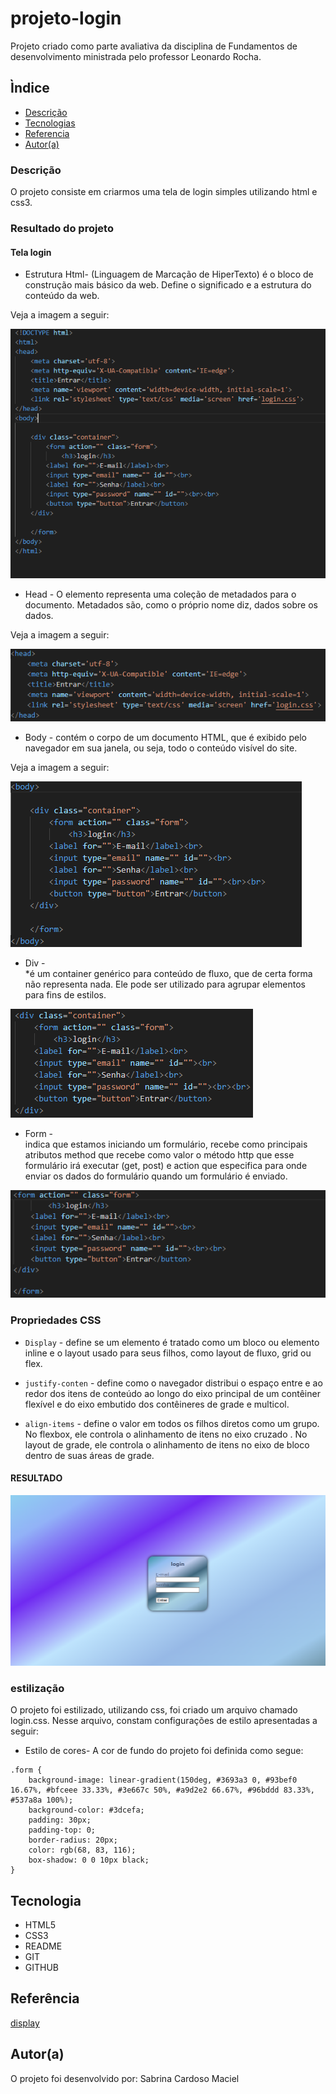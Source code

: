 # projeto-login
Projeto criado como parte avaliativa da disciplina de Fundamentos de desenvolvimento ministrada pelo professor Leonardo Rocha.

## Ìndice

* [Descrição](#descrição)
* [Tecnologias](#tecnologia)
* [Referencia](#referência)
* [Autor(a)](#autora)

### Descrição
O projeto consiste em criarmos uma tela de login simples utilizando html e css3.

### Resultado do projeto

#### Tela login

* Estrutura Html-<html> (Linguagem de Marcação de HiperTexto) é o bloco de construção mais básico da web. Define o significado e a estrutura do conteúdo da web. 

Veja a imagem a seguir:

![html](img/estrutura%20html%20usada.png)



* Head - O elemento <head> representa uma coleção de metadados para o documento. Metadados são, como o próprio nome diz, dados sobre os dados. 

Veja a imagem a seguir: 

![head](img/Head.png)


* Body - <body> contém o corpo de um documento HTML, que é exibido pelo navegador em sua janela, ou seja, todo o conteúdo visível do site.

Veja a imagem a seguir:

![body](img/body.png)


* Div - <div> *é um container genérico para conteúdo de fluxo, que de certa forma não representa nada. Ele pode ser utilizado para agrupar elementos para fins de estilos.

![div](img/div.png)


* Form - <form>  indica que estamos iniciando um formulário, recebe como principais atributos method que recebe como valor o método http que esse formulário irá executar (get, post) e action que especifica para onde enviar os dados do formulário quando um formulário é enviado.

![form](img/form.png)


### Propriedades CSS

* `Display` - define se um elemento é tratado como um bloco ou elemento inline e o layout usado para seus filhos, como layout de fluxo, grid ou flex.

* `justify-conten` - define como o navegador distribui o espaço entre e ao redor dos itens de conteúdo ao longo do eixo principal de um contêiner flexível e do eixo embutido dos contêineres de grade e multicol.

* `align-items` - define o valor em todos os filhos diretos como um grupo. No flexbox, ele controla o alinhamento de itens no eixo cruzado . No layout de grade, ele controla o alinhamento de itens no eixo de bloco dentro de suas áreas de grade.




#### RESULTADO


![Resultado final do projeto](img/resultado.png)




### estilização 
  O projeto foi estilizado, utilizando css, foi criado um arquivo 
  chamado login.css. Nesse arquivo, constam configurações de estilo 
  apresentadas a seguir:

  * Estilo de cores- A cor de fundo do projeto foi definida como segue:
  
```
.form {
    background-image: linear-gradient(150deg, #3693a3 0, #93bef0 16.67%, #bfceee 33.33%, #3e667c 50%, #a9d2e2 66.67%, #96bddd 83.33%, #537a8a 100%);
    background-color: #3dcefa;
    padding: 30px;
    padding-top: 0;
    border-radius: 20px;
    color: rgb(68, 83, 116);
    box-shadow: 0 0 10px black;
}

```


## Tecnologia
* HTML5
* CSS3
* README
* GIT
* GITHUB

## Referência
[display](https://developer.mozilla.org/pt-BR/docs/Web/CSS/display)

## Autor(a)
O projeto foi desenvolvido por:
Sabrina Cardoso Maciel


